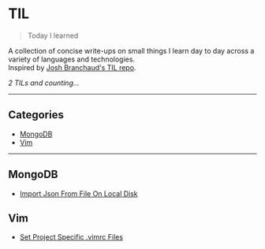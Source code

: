 # TIL

> Today I learned

A collection of concise write-ups on small things I learn day to day across a variety of languages and technologies.  
Inspired by [Josh Branchaud's TIL repo][jb].

_2 TILs and counting..._

---

## Categories

* [MongoDB](#mongodb)
* [Vim](#vim)

---

## MongoDB

- [Import Json From File On Local Disk](mongodb/import-json-from-file-on-local-disk)

## Vim

- [Set Project Specific .vimrc Files](vim/set-project-specific-vim-files.md)


[jb]: https://github.com/jbranchaud/til
